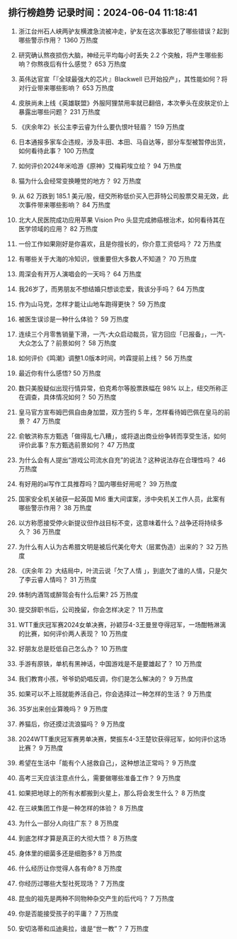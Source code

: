 
## 排行榜趋势 记录时间：2024-06-04 11:18:41
  
  1. 浙江台州石人峡两驴友横渡急流被冲走，驴友在这次事故犯了哪些错误？起到哪些警示作用？ 1360 万热度
    
  2. 研究确认熬夜损伤大脑，神经元平均每小时丢失 2.2 个突触，将产生哪些影响？你熬夜后有什么感觉？ 653 万热度
    
  3. 英伟达官宣「『全球最强大的芯片』Blackwell 已开始投产」，其性能如何？将对行业带来哪些影响？ 653 万热度
    
  4. 皮肤尚未上线《英雄联盟》外服阿狸禁用率就已翻倍，本次拳头在皮肤定价上暴露出哪些问题？ 231 万热度
    
  5. 《庆余年2》长公主李云睿为什么要仇恨叶轻眉？ 159 万热度
    
  6. 日本通报多家车企违规，涉及丰田、本田、马自达等，部分车型被暂停出货，如何看待此事？ 100 万热度
    
  7. 如何评价2024年米哈游《原神》艾梅莉埃立绘？ 94 万热度
    
  8. 猫为什么会经常变换睡觉的地方？ 92 万热度
    
  9. 从 62 万跌到 185.1 美元/股，纽交所称低价买入巴菲特公司股票交易无效，此次事件带来哪些影响？ 84 万热度
    
  10. 北大人民医院成功应用苹果 Vision Pro 头显完成肺癌根治术，如何看待其在医学领域的应用？ 82 万热度
    
  11. 一份工作如果刚好是你喜欢，且是你擅长的，你介意工资低吗？ 72 万热度
    
  12. 有哪些关于大海的冷知识，很重要但大多数人不知道？ 70 万热度
    
  13. 周深会有开万人演唱会的一天吗？ 64 万热度
    
  14. 我26岁了，而男朋友不想结婚只想谈恋爱，我该分手吗？ 64 万热度
    
  15. 作为山马党，怎样才能让山地车跑得更快？ 59 万热度
    
  16. 被医生误诊是一种什么体验？ 59 万热度
    
  17. 连续三个月零售销量下滑，一汽-大众启动裁员，官方回应「已报备」，一汽-大众怎么了？前景如何？ 58 万热度
    
  18. 如何评价《鸣潮》调整1.0版本时间，吟霖提前上线？ 56 万热度
    
  19. 最近你有什么感悟? 50 万热度
    
  20. 数只美股疑似出现行情异常，伯克希尔等股票跌幅在 98% 以上，纽交所称正在调查，具体情况如何？ 50 万热度
    
  21. 皇马官方宣布姆巴佩自由身加盟，双方签约 5 年，怎样看待姆巴佩在皇马的前景？ 47 万热度
    
  22. 俞敏洪称东方甄选「做得乱七八糟」，或将退出商业纷争转而享受生活，如何评价此事？东方甄选前景如何？ 47 万热度
    
  23. 为什么会有人提出“游戏公司流水自充”的说法？这种说法存在合理性吗？ 46 万热度
    
  24. 有好用的ai写作工具推荐吗？国内哪些好用呢？ 39 万热度
    
  25. 国家安全机关破获一起英国 MI6 重大间谍案，涉中央机关工作人员，此案有哪些警示作用？ 38 万热度
    
  26. 以方称愿接受停火新提议但作战目标不变，这意味着什么？战争还将持续多久？ 36 万热度
    
  27. 为什么有人认为古希腊文明是被后代美化夸大（层累伪造）出来的？ 32 万热度
    
  28. 《庆余年 2》大结局中，叶流云说「欠了人情 」，到底欠了谁的人情，只是欠了李云睿人情吗？ 31 万热度
    
  29. 体制内酒驾或醉驾会有什么后果? 25 万热度
    
  30. 提交辞职书后，公司挽留，你会怎样决定？ 11 万热度
    
  31. WTT重庆冠军赛2024女单决赛，孙颖莎4-3王曼昱夺得冠军，一场酣畅淋漓的比赛，如何评价两人表现？ 10 万热度
    
  32. 好朋友总是贬低自己怎么办？ 10 万热度
    
  33. 手游有原铁，单机有黑神话，中国游戏是不是要雄起了？ 10 万热度
    
  34. 我们教育小孩，爷爷奶奶唱反调，你们是怎么解决的？ 9 万热度
    
  35. 如果可以不上班就能养活自己，你会选择过一种怎样的生活？ 9 万热度
    
  36. 35岁出来创业算晚吗？ 9 万热度
    
  37. 养猫后，你还摸过流浪猫吗？ 9 万热度
    
  38. 2024WTT重庆冠军赛男单决赛，樊振东4-3王楚钦获得冠军，如何评价这场比赛？ 9 万热度
    
  39. 希望在生活中「能有个人拯救自己」，这种想法正常吗？ 9 万热度
    
  40. 高考三天应该注意点什么，需要做哪些准备工作？ 9 万热度
    
  41. 如果把地球上的所有水都搬到火星上，那么将会发生什么？ 8 万热度
    
  42. 在三峡集团工作是一种怎样的体验？ 8 万热度
    
  43. 为什么一部分人向往广东？ 8 万热度
    
  44. 到底怎样才算是真正的大彻大悟？ 8 万热度
    
  45. 身体里的细菌多还是细胞多? 8 万热度
    
  46. 什么经历让你觉得人各有命? 8 万热度
    
  47. 你经历过哪些大型社死现场？ 7 万热度
    
  48. 昆虫的祖先是两种不同物种杂交产生的后代吗？ 7 万热度
    
  49. 你是否能接受孩子的平庸？ 7 万热度
    
  50. 安切洛蒂和瓜迪奥拉，谁是“世一教”？ 7 万热度
    